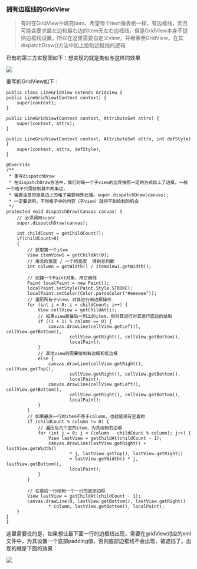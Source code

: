 ﻿### 拥有边框线的GridView

> 有时在GridView中填充item，希望每个item像表格一样，有边框线，而且可能会要求最左边和最右边的item无左右边框线，但是GridView本身不提供边框线设置，所以在这里需要自定义view，并继承至GridView，在其dispatchDraw()方法中加上绘制边框线的逻辑.

已有的第三方实现图如下：想实现的就是类似与这样的效果

![](http://www.jcodecraeer.com/uploads/20131227/13881505449997.png)

重写的GridView如下：

	public class LineGridView extends GridView {
	public LineGridView(Context context) {
		super(context);
	}

	public LineGridView(Context context, AttributeSet attrs) {
		super(context, attrs);
	}

	public LineGridView(Context context, AttributeSet attrs, int defStyle) {
		super(context, attrs, defStyle);
	}

	@Override
	/**
	 * 重写dispatchDraw
	 * 在dispatchDraw方法中，我们对每一个子view的边界按照一定的方式绘上了边框，一般一个格子只需绘制其中两条边，
	 * 需要注意的是最边上的格子需要特殊处理。super.dispatchDraw(canvas);
	 * 一定要调用，不然格子中的内容（子view）就得不到绘制的机会
	 */
	protected void dispatchDraw(Canvas canvas) {
		// 必须调用super
		super.dispatchDraw(canvas);

		int childCount = getChildCount();
		if(childCount>0)
		{
			// 获取第一个item
			View itemView1 = getChildAt(0);
			// 用总的宽度 / 一个的宽度  得到总列数
			int column = getWidth() / itemView1.getWidth();

			// 创建一个Paint对象，用它画线
			Paint localPaint = new Paint();
			localPaint.setStyle(Paint.Style.STROKE);
			localPaint.setColor(Color.parseColor("#eeeeee"));
			// 遍历所有子view，对其进行画边框操作
			for (int i = 0; i < childCount; i++) {
				View cellView = getChildAt(i);
				// 如果view是最后一列上的item，则对其进行对其进行底边的绘制
				if ((i + 1) % column == 0) {
					canvas.drawLine(cellView.getLeft(), cellView.getBottom(),
							cellView.getRight(), cellView.getBottom(),
							localPaint);
				}
				// 其他view则需要绘制右边框和低边框
				else {
					canvas.drawLine(cellView.getRight(), cellView.getTop(),
							cellView.getRight(), cellView.getBottom(),
							localPaint);
					canvas.drawLine(cellView.getLeft(), cellView.getBottom(),
							cellView.getRight(), cellView.getBottom(),
							localPaint);
				}
			}
			// 如果最后一行的item不等于column，也就是说有空着的
			if (childCount % column != 0) {
				// 遍历后几个空的item，为其绘制右边框
				for (int j = 0; j < (column - childCount % column); j++) {
					View lastView = getChildAt(childCount - 1);
					canvas.drawLine(lastView.getRight() + lastView.getWidth()
							* j, lastView.getTop(), lastView.getRight()
							+ lastView.getWidth() * j, lastView.getBottom(),
							localPaint);
				}
			}
			
			// 在最后一行绘制一个一行的底部边框
			View lastView = getChildAt(childCount - 1);
			canvas.drawLine(0, lastView.getBottom(), lastView.getRight()
					* column, lastView.getBottom(), localPaint);
		}
	}
	}

这里需要说的是，如果想让最下面一行的边框线出现，需要在gridView对应的xml文件中，为其设置一个底部padding值，否则底部边框线不会出现，被遮挡了。出现的就是下图的效果：

![](http://www.jcodecraeer.com/uploads/20131227/13881504312676.png)

